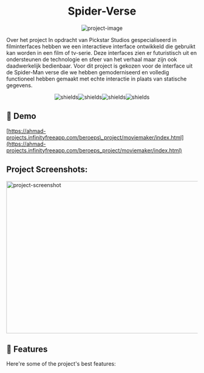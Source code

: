 <h1 align="center" id="title">Spider-Verse</h1>

<p align="center"><img src="https://socialify.git.ci/school-Ahmad/Into-the-Spider-Verse./image?language=1&amp;owner=1&amp;name=1&amp;stargazers=1&amp;theme=Light" alt="project-image"></p>

<p id="description">Over het project In opdracht van Pickstar Studios gespecialiseerd in filminterfaces hebben we een interactieve interface ontwikkeld die gebruikt kan worden in een film of tv-serie. Deze interfaces zien er futuristisch uit en ondersteunen de technologie en sfeer van het verhaal maar zijn ook daadwerkelijk bedienbaar. Voor dit project is gekozen voor de interface uit de Spider-Man verse die we hebben gemoderniseerd en volledig functioneel hebben gemaakt met echte interactie in plaats van statische gegevens.</p>

<p align="center"><img src="![Languages](https://img.shields.io/badge/Languages-JavaScript%2C%20HTML%2C%20CSS-blue)" alt="shields"><img src="![Last Commit](https://img.shields.io/github/last-commit/school-Ahmad/Into-the-Spider-Verse)" alt="shields"><img src="![License](https://img.shields.io/badge/License-MIT-green)" alt="shields"><img src="![Project Status](https://img.shields.io/badge/Status-Completed-brightgreen)" alt="shields"></p>

<h2>🚀 Demo</h2>

[https://ahmad-projects.infinityfreeapp.com/beroeps\_project/moviemaker/index.html](https://ahmad-projects.infinityfreeapp.com/beroeps_project/moviemaker/index.html)

<h2>Project Screenshots:</h2>

<img src="https://ahmadarab.nl/assets/SpiderMovie-XqgiOZa5.png" alt="project-screenshot" width="900" height="400/">

  
  
<h2>🧐 Features</h2>

Here're some of the project's best features:
